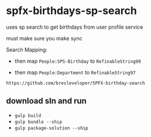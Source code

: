# spfx-birthdays-sp-search

uses sp search to get birthdays from user profile service

must make sure you make sync

Search Mapping:
* then map `People:SPS-Birthday` to `RefinableString99`
<!-- * then map `People:SPS-Department` to `RefinableString98` -->
* then map `People:Department` to `RefinableString97`

`https://github.com/bresleveloper/SPFX-birthday-search`


## download sln and run

* `gulp build`
* `gulp bundle --ship`
* `gulp package-solution --ship`

